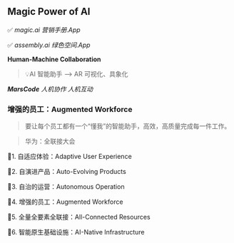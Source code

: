 
## Magic Power of AI

✅ _magic.ai 营销手册.App_

✅ _assembly.ai 绿色空间.App_

**Human-Machine Collaboration**

> 💡AI 智能助手 --> AR 可视化、具象化

_**MarsCode** 人机协作 人机互动_


### 增强的员工：Augmented Workforce

> 要让每个员工都有一个“懂我”的智能助手，高效，高质量完成每一件工作。

> 华为：全联接大会

  🔹1. 自适应体验：Adaptive User Experience

  🔹2. 自演进产品：Auto-Evolving Products

  🔹3. 自治的运营：Autonomous Operation

  🔹4. 增强的员工：Augmented Workforce

  🔹5. 全量全要素全联接：All-Connected Resources

  🔹6. 智能原生基础设施：AI-Native Infrastructure


